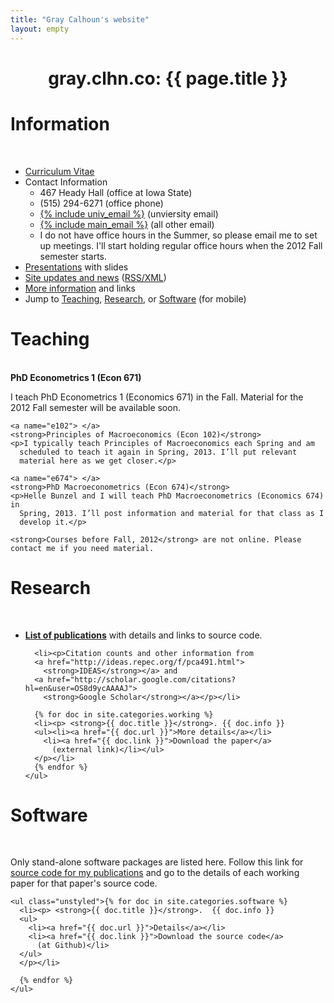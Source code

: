 ```yaml
---
title: "Gray Calhoun's website"
layout: empty
---
```


<div class="row-fluid">
  <div class="span12">
    <div class="page-header" align = "center">
      <h1>gray.clhn.co: {{ page.title }}</h1>
</div></div></div>

<div class="row-fluid">
  <div class="span3"><h1>Information</h1><br>
    <ul class="unstyled">
      <li><a href="/gcalhoun-cv.html">Curriculum Vitae</a></li>
      <li>Contact Information<ul>
	  <li>467 Heady Hall (office at Iowa State)</li>
	  <li>(515) 294-6271 (office phone)</li>
	  <li><a href="mailto:{% include univ_email %}">{% include univ_email %}</a> (unviersity email)</li>
	  <li><a href="mailto:{% include main_email %}">{% include main_email %}</a> (all other email)</li>
	  <li>I do not have office hours in the Summer, so please email me
	    to set up meetings. I'll start holding regular office hours when
	    the 2012 Fall semester starts.</li>
      </ul></li>
      <li><a href="/talks/">Presentations</a> with slides</li>
      <li><a href="/updates.html">Site updates and news</a> 
	(<a href="/rss.xml">RSS/XML</a>)</li>
      <li><a href="/info.html">More information</a> and links</li>
      <li>Jump to <a href="#Teaching">Teaching</a>, <a href="#Research">Research</a>, or <a href="#Software">Software</a> (for mobile)</li>
    </ul>
  </div>

  <a name="Teaching"> </a>
  <div class="span3"><h1>Teaching</h1><br>
    <a name="e671"> </a>
    <strong>PhD Econometrics 1 (Econ 671)</strong>
    <p>I teach PhD Econometrics 1 (Economics 671) in the Fall. Material for the 2012
    Fall semester will be available soon.</p>
	
    <a name="e102"> </a>
    <strong>Principles of Macroeconomics (Econ 102)</strong>
    <p>I typically teach Principles of Macroeconomics each Spring and am
      scheduled to teach it again in Spring, 2013. I’ll put relevant
      material here as we get closer.</p>
	
    <a name="e674"> </a>
    <strong>PhD Macroeconometrics (Econ 674)</strong>
    <p>Helle Bunzel and I will teach PhD Macroeconometrics (Economics 674) in
      Spring, 2013. I’ll post information and material for that class as I
      develop it.</p>

    <strong>Courses before Fall, 2012</strong> are not online. Please
    contact me if you need material.
  </div>

  <a name="Research"> </a>
  <div class="span3">
    <h1>Research</h1><br>
    <ul class="unstyled"> 
      <li><p> <strong><a href="/papers/">List of publications</a></strong>
	  with details and links to source code.</p></li>

      <li><p>Citation counts and other information from 
	  <a href="http://ideas.repec.org/f/pca491.html">
	    <strong>IDEAS</strong></a> and 
	  <a href="http://scholar.google.com/citations?hl=en&user=OS8d9ycAAAAJ">
	    <strong>Google Scholar</strong></a></p></li>

      {% for doc in site.categories.working %}
      <li><p> <strong>{{ doc.title }}</strong>. {{ doc.info }}
	  <ul><li><a href="{{ doc.url }}">More details</a></li>
	    <li><a href="{{ doc.link }}">Download the paper</a> 
	      (external link)</li></ul>
      </p></li>
      {% endfor %}
    </ul>
  </div>

  <a name="Software"> </a>
  <div class="span3"><h1>Software</h1><br>
    <p>Only stand-alone software packages are listed here.  Follow
      this link for <a href="/papers/">source code for my publications</a>
      and go to the details of each working paper for that paper's source
      code.</p>

    <ul class="unstyled">{% for doc in site.categories.software %}
      <li><p> <strong>{{ doc.title }}</strong>.  {{ doc.info }}  
	  <ul>
	    <li><a href="{{ doc.url }}">Details</a></li>
	    <li><a href="{{ doc.link }}">Download the source code</a> 
	      (at Github)</li>
	  </ul>
      </p></li>
      
      {% endfor %}
    </ul>
  </div>

</div>
